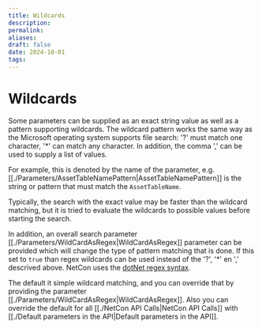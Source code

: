 ```yaml
---
title: Wildcards
description: 
permalink: 
aliases: 
draft: false
date: 2024-10-01
tags: 
---
```

# Wildcards

Some parameters can be supplied as an exact string value as well as a pattern supporting wildcards. The wildcard pattern works the same way as the Microsoft operating system supports file search: '?' must match one character, '\*' can match any character.
In addition, the comma ',' can be used to supply a list of values.

For example, this is denoted by the name of the parameter, e.g. [[./Parameters/AssetTableNamePattern|AssetTableNamePattern]] is the string or pattern that must match the `AssetTableName`. 

Typically, the search with the exact value may be faster than the wildcard matching, but it is tried to evaluate the wildcards to possible values before starting the search.

In addition, an overall search parameter [[./Parameters/WildCardAsRegex|WildCardAsRegex]] parameter can be provided which will change the type of pattern matching that is done.
If this set to `true` than regex wildcards can be used instead of the '?', '\*' en ',' descrived above.
NetCon uses the [dotNet regex syntax](https://learn.microsoft.com/en-us/dotnet/standard/base-types/regular-expressions).

The default it simple wildcard matching, and you can override that by providing the parameter [[./Parameters/WildCardAsRegex|WildCardAsRegex]].
Also you can override the default for all [[./NetCon API Calls|NetCon API Calls]] with [[./Default parameters in the API|Default parameters in the API]].
